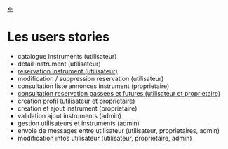 <link rel="stylesheet" href="style.css"/>

[<span class="icon-big">&#8592;</span>](./2-analyse.md)

# Les users stories

-   catalogue instruments (utilisateur)
-   detail instrument (utilisateur)
-   [reservation instrument (utilisateur)](./users-stories/reservations.md)
-   modification / suppression reservation (utilisateur)
-   consultation liste annonces instrument (proprietaire)
-   [consultation reservation passees et futures (utilisateur et proprietaire)](./users-stories/historique-resa.md)
-   creation profil (utilisateur et proprietaire)
-   creation et ajout instrument (proprietaire)
-   validation ajout instruments (admin)
-   gestion utilisateurs et instruments (admin)
-   envoie de messages entre utilisateur (utilisateur, proprietaires, admin)
-   modification infos utilisateur (utilisateur, proprietaire, admin)